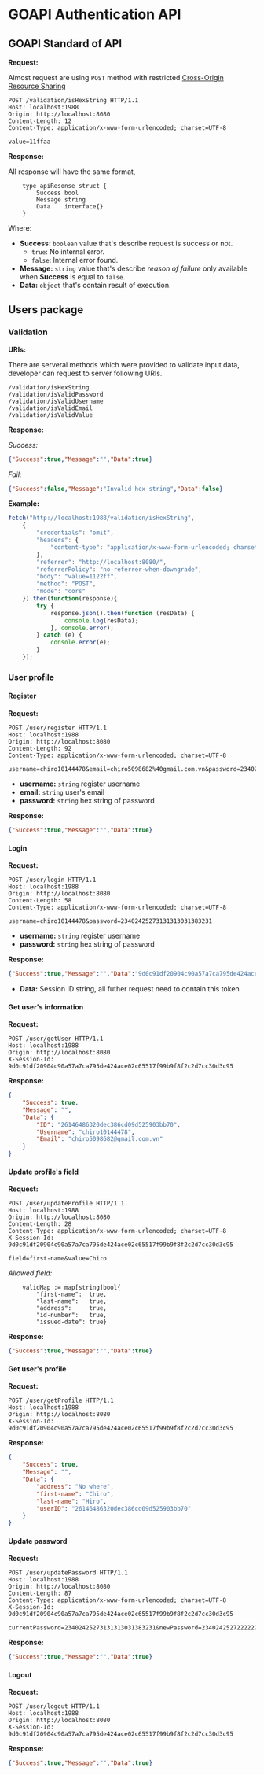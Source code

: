 # GOAPI Authentication API

## GOAPI Standard of API

**Request:**

Almost request are using `POST` method with restricted [Cross-Origin Resource Sharing](https://developer.mozilla.org/en-US/docs/Web/HTTP/CORS)

```
POST /validation/isHexString HTTP/1.1
Host: localhost:1988
Origin: http://localhost:8080
Content-Length: 12
Content-Type: application/x-www-form-urlencoded; charset=UTF-8

value=11ffaa
```

**Response:**

All response will have the same format, 

```golang
	type apiResonse struct {
		Success bool
		Message string
		Data    interface{}
	}
```

Where:

- **Success:** `boolean` value that's describe request is success or not.
    - `true`: No internal error.
    - `false`: Internal error found.
- **Message:** `string` value that's describe _reason of failure_ only available when **Success** is equal to `false`.
- **Data:**  `object` that's contain result of execution.

## Users package

### Validation

**URIs:**

There are serveral methods which were provided to validate input data, developer can request to server following URIs.

```
/validation/isHexString
/validation/isValidPassword
/validation/isValidUsername
/validation/isValidEmail 
/validation/isValidValue
```


**Response:**

_Success:_

```json
{"Success":true,"Message":"","Data":true}
```

_Fail:_

```json
{"Success":false,"Message":"Invalid hex string","Data":false}
```

**Example:**

```javascript
fetch("http://localhost:1988/validation/isHexString",
    {
        "credentials": "omit",
        "headers": {
            "content-type": "application/x-www-form-urlencoded; charset=UTF-8"
        },
        "referrer": "http://localhost:8080/",
        "referrerPolicy": "no-referrer-when-downgrade",
        "body": "value=1122ff",
        "method": "POST",
        "mode": "cors"
    }).then(function(response){
        try {
            response.json().then(function (resData) {
                console.log(resData);
            }, console.error);
        } catch (e) {
            console.error(e);
        }
    });
```
 
### User profile

#### Register

**Request:**

```
POST /user/register HTTP/1.1
Host: localhost:1988
Origin: http://localhost:8080
Content-Length: 92
Content-Type: application/x-www-form-urlencoded; charset=UTF-8

username=chiro10144478&email=chiro5098682%40gmail.com.vn&password=23402425273131313031383231
```

- **username:** `string` register username
- **email:** `string` user's email
- **password:** `string` hex string of password

**Response:**

```json
{"Success":true,"Message":"","Data":true}
```

#### Login

**Request:**

```
POST /user/login HTTP/1.1
Host: localhost:1988
Origin: http://localhost:8080
Content-Length: 58
Content-Type: application/x-www-form-urlencoded; charset=UTF-8

username=chiro10144478&password=23402425273131313031383231
```

- **username:** `string` register username
- **password:** `string` hex string of password

**Response:**

```json
{"Success":true,"Message":"","Data":"9d0c91df20904c90a57a7ca795de424ace02c65517f99b9f8f2c2d7cc30d3c95"}
```
- **Data:** Session ID string, all futher request need to contain this token


#### Get user's information

**Request:**

```
POST /user/getUser HTTP/1.1
Host: localhost:1988
Origin: http://localhost:8080
X-Session-Id: 9d0c91df20904c90a57a7ca795de424ace02c65517f99b9f8f2c2d7cc30d3c95
```

**Response:**

```json
{
    "Success": true,
    "Message": "",
    "Data": {
        "ID": "26146486320dec386cd09d525903bb70",
        "Username": "chiro10144478",
        "Email": "chiro5098682@gmail.com.vn"
    }
}
```

#### Update profile's field

**Request:**

```
POST /user/updateProfile HTTP/1.1
Host: localhost:1988
Origin: http://localhost:8080
Content-Length: 28
Content-Type: application/x-www-form-urlencoded; charset=UTF-8
X-Session-Id: 9d0c91df20904c90a57a7ca795de424ace02c65517f99b9f8f2c2d7cc30d3c95

field=first-name&value=Chiro
```

_Allowed field:_

```golang
	validMap := map[string]bool{
		"first-name":  true,
		"last-name":   true,
		"address":     true,
		"id-number":   true,
		"issued-date": true}
```

**Response:**

```json
{"Success":true,"Message":"","Data":true}
```

#### Get user's profile

**Request:**

```
POST /user/getProfile HTTP/1.1
Host: localhost:1988
Origin: http://localhost:8080
X-Session-Id: 9d0c91df20904c90a57a7ca795de424ace02c65517f99b9f8f2c2d7cc30d3c95
```

**Response:**

```json
{
    "Success": true,
    "Message": "",
    "Data": {
        "address": "No where",
        "first-name": "Chiro",
        "last-name": "Hiro",
        "userID": "26146486320dec386cd09d525903bb70"
    }
}
```

#### Update password

**Request:**

```
POST /user/updatePassword HTTP/1.1
Host: localhost:1988
Origin: http://localhost:8080
Content-Length: 87
Content-Type: application/x-www-form-urlencoded; charset=UTF-8
X-Session-Id: 9d0c91df20904c90a57a7ca795de424ace02c65517f99b9f8f2c2d7cc30d3c95

currentPassword=23402425273131313031383231&newPassword=23402425272222226439363437333933
```

**Response:**

```json
{"Success":true,"Message":"","Data":true}
```

#### Logout

**Request:**

```
POST /user/logout HTTP/1.1
Host: localhost:1988
Origin: http://localhost:8080
X-Session-Id: 9d0c91df20904c90a57a7ca795de424ace02c65517f99b9f8f2c2d7cc30d3c95
```

**Response:**

```json
{"Success":true,"Message":"","Data":true}
```